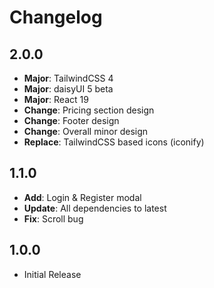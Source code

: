 # Changelog

## 2.0.0

- **Major**: TailwindCSS 4
- **Major**: daisyUI 5 beta
- **Major**: React 19
- **Change**: Pricing section design
- **Change**: Footer design
- **Change**: Overall minor design
- **Replace**: TailwindCSS based icons (iconify)

## 1.1.0

- **Add**: Login & Register modal
- **Update**: All dependencies to latest
- **Fix**: Scroll bug 

## 1.0.0

- Initial Release
